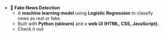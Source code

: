 - 📰 **Fake News Detection**  
  - A **machine learning model** using **Logistic Regression** to classify news as real or fake.  
  - Built with **Python (sklearn)** and a **web UI (HTML, CSS, JavaScript).**  
  - Check it out:
